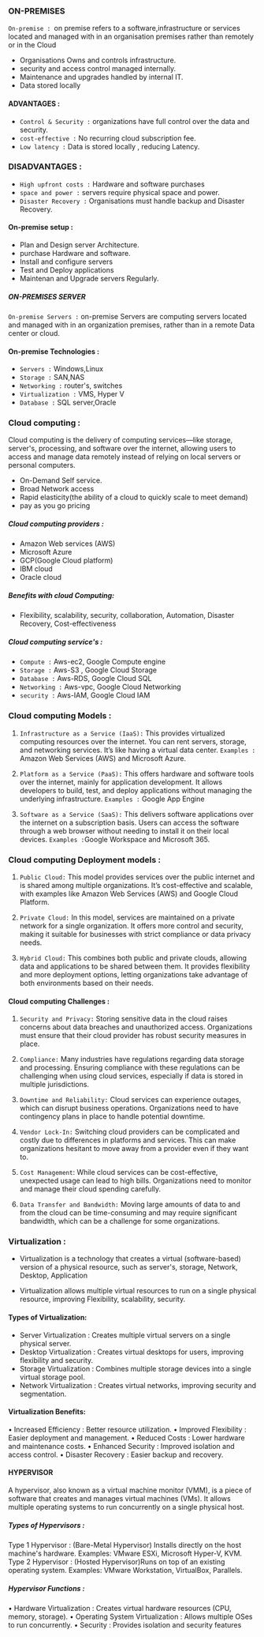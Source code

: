 ### ON-PREMISES
`On-premise : `on premise refers to a software,infrastructure or services located and managed with in an organisation premises rather than remotely or in the Cloud 

* Organisations Owns and controls infrastructure.
* security and access control managed internally.
* Maintenance and upgrades handled by internal IT.
* Data stored locally 

#### ADVANTAGES :

* `Control & Security :` organizations have full control over the data and security.
* `cost-effective :` No recurring cloud subscription fee.
* `Low latency :` Data is stored locally , reducing Latency.

### DISADVANTAGES :

* `High upfront costs :` Hardware and software purchases
* `space and power :` servers require physical space and power.
* `Disaster Recovery :` Organisations must handle backup and Disaster Recovery.

#### On-premise setup :

* Plan and Design server Architecture.
* purchase Hardware and software.
* Install and configure servers
* Test and Deploy applications
* Maintenan and Upgrade servers Regularly.

##### ON-PREMISES SERVER

`On-premise Servers :` on-premise Servers are computing servers located and managed with in an organization premises, rather than in a remote Data center or cloud.

#### On-premise Technologies : 

* `Servers :` Windows,Linux
* `Storage :` SAN,NAS
* `Networking :` router's, switches
* `Virtualization :` VMS, Hyper V
* `Database :` SQL server,Oracle

### Cloud computing :

Cloud computing is the delivery of computing services—like storage, server's, processing, and software over the internet, allowing users to access and manage data remotely instead of relying on local servers or personal computers.

* On-Demand Self service.
* Broad Network access 
* Rapid elasticity(the ability of a cloud to quickly scale to meet demand)
* pay as you go pricing 

##### Cloud computing providers :

* Amazon Web services (AWS)
* Microsoft Azure 
* GCP(Google Cloud platform)
* IBM cloud 
* Oracle cloud 

##### Benefits with cloud Computing:

* Flexibility, scalability, security, collaboration, Automation, Disaster Recovery, Cost-effectiveness 

##### Cloud computing service's :

* `Compute :` Aws-ec2, Google Compute engine 
* `Storage :` Aws-S3 , Google Cloud Storage 
* `Database :` Aws-RDS, Google Cloud SQL
* `Networking :` Aws-vpc, Google Cloud Networking 
* `security :` Aws-IAM, Google Cloud IAM

### Cloud computing Models :

1. `Infrastructure as a Service (IaaS):` This provides virtualized computing resources over the internet. You can rent servers, storage, and networking services. It’s like having a virtual data center. 
`Examples :` Amazon Web Services (AWS) and Microsoft Azure.

2. `Platform as a Service (PaaS):` This offers hardware and software tools over the internet, mainly for application development. It allows developers to build, test, and deploy applications without managing the underlying infrastructure. 
`Examples :` Google App Engine 

3. `Software as a Service (SaaS):` This delivers software applications over the internet on a subscription basis. Users can access the software through a web browser without needing to install it on their local devices.
 `Examples :`Google Workspace and Microsoft 365.

### Cloud computing Deployment models :

1. `Public Cloud:` This model provides services over the public internet and is shared among multiple organizations. It’s cost-effective and scalable, with examples like Amazon Web Services (AWS) and Google Cloud Platform.

2. `Private Cloud:` In this model, services are maintained on a private network for a single organization. It offers more control and security, making it suitable for businesses with strict compliance or data privacy needs.

3. `Hybrid Cloud:` This combines both public and private clouds, allowing data and applications to be shared between them. It provides flexibility and more deployment options, letting organizations take advantage of both environments based on their needs.

#### Cloud computing Challenges :

1. `Security and Privacy:` Storing sensitive data in the cloud raises concerns about data breaches and unauthorized access. Organizations must ensure that their cloud provider has robust security measures in place.

2. `Compliance:` Many industries have regulations regarding data storage and processing. Ensuring compliance with these regulations can be challenging when using cloud services, especially if data is stored in multiple jurisdictions.

3. `Downtime and Reliability:` Cloud services can experience outages, which can disrupt business operations. Organizations need to have contingency plans in place to handle potential downtime.

4. `Vendor Lock-In:` Switching cloud providers can be complicated and costly due to differences in platforms and services. This can make organizations hesitant to move away from a provider even if they want to.

5. `Cost Management`: While cloud services can be cost-effective, unexpected usage can lead to high bills. Organizations need to monitor and manage their cloud spending carefully.

6. `Data Transfer and Bandwidth:` Moving large amounts of data to and from the cloud can be time-consuming and may require significant bandwidth, which can be a challenge for some organizations.

### Virtualization :

* Virtualization is a technology that creates a virtual (software-based) version of a physical resource, such as server's, storage, Network, Desktop, Application 

* Virtualization allows multiple virtual resources to run on a single physical resource, improving Flexibility, scalability, security.

#### Types of Virtualization: 

* Server Virtualization : Creates multiple virtual servers on a single physical server.
* Desktop Virtualization : Creates virtual desktops for users, improving flexibility and security.
* Storage Virtualization : Combines multiple storage devices into a single virtual storage pool.
* Network Virtualization : Creates virtual networks, improving security and segmentation.

#### Virtualization Benefits:

• Increased Efficiency : Better resource utilization.
• Improved Flexibility : Easier deployment and management.
• Reduced Costs : Lower hardware and maintenance costs.
• Enhanced Security : Improved isolation and access control.
• Disaster Recovery : Easier backup and recovery.

#### HYPERVISOR 

A hypervisor, also known as a virtual machine monitor (VMM), is a piece of software that creates and manages virtual machines (VMs). It allows multiple operating systems to run concurrently on a single physical host.

##### Types of Hypervisors :

Type 1 Hypervisor : (Bare-Metal Hypervisor) Installs directly on the host machine's hardware.
    Examples: VMware ESXi, Microsoft Hyper-V, KVM.
Type 2 Hypervisor : (Hosted Hypervisor)Runs on top of an existing operating system.
    Examples: VMware Workstation, VirtualBox, Parallels.

##### Hypervisor Functions :

• Hardware Virtualization : Creates virtual hardware resources (CPU, memory, storage).
• Operating System Virtualization : Allows multiple OSes to run concurrently.
• Security : Provides isolation and security features




